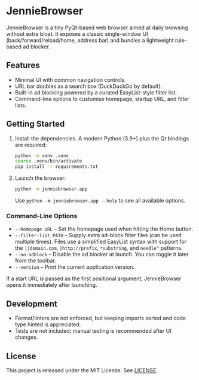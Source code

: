 # JennieBrowser

JennieBrowser is a tiny PyQt-based web browser aimed at daily browsing without
extra bloat. It exposes a classic single-window UI (back/forward/reload/home,
address bar) and bundles a lightweight rule-based ad blocker.

## Features

- Minimal UI with common navigation controls.
- URL bar doubles as a search box (DuckDuckGo by default).
- Built-in ad blocking powered by a curated EasyList-style filter list.
- Command-line options to customise homepage, startup URL, and filter lists.

## Getting Started

1. Install the dependencies. A modern Python (3.9+) plus the Qt bindings are
   required:

   ```bash
   python -m venv .venv
   source .venv/bin/activate
   pip install -r requirements.txt
   ```

2. Launch the browser:

   ```bash
   python -m jenniebrowser.app
   ```

   Use `python -m jenniebrowser.app --help` to see all available options.

### Command-Line Options

- `--homepage URL` – Set the homepage used when hitting the Home button.
- `--filter-list PATH` – Supply extra ad-block filter files (can be used
  multiple times). Files use a simplified EasyList syntax with support for the
  `||domain.com`, `|http://prefix`, `*substring`, and `needle^` patterns.
- `--no-adblock` – Disable the ad blocker at launch. You can toggle it later
  from the toolbar.
- `--version` – Print the current application version.

If a start URL is passed as the first positional argument, JennieBrowser opens it
immediately after launching.

## Development

- Format/linters are not enforced, but keeping imports sorted and code type
  hinted is appreciated.
- Tests are not included; manual testing is recommended after UI changes.

## License

This project is released under the MIT License. See [LICENSE](LICENSE).
